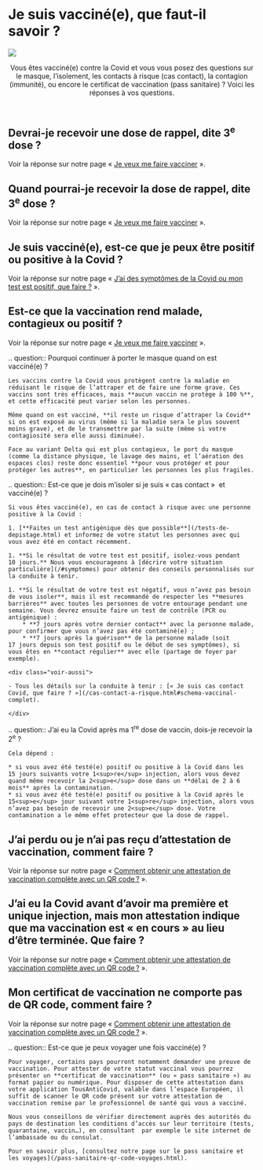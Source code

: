 # Je suis vacciné(e), que faut-il savoir ?

<img src="illustrations/vaccins.svg">

<header>
    <p class="big">Vous êtes vacciné(e) contre la Covid et vous vous posez des questions sur le masque, l’isolement, les contacts à risque (cas contact), la contagion (immunité), ou encore le certificat de vaccination (pass sanitaire) ? Voici les réponses à vos questions.</p>
</header>


## Devrai-je recevoir une dose de rappel, dite 3<sup>e</sup> dose ?

Voir la réponse sur notre page « [Je veux me faire vacciner](/je-veux-me-faire-vacciner.html#suis-je-concerne-par-la-dose-de-rappel-dite-3-e-dose) ».


## Quand pourrai-je recevoir la dose de rappel, dite 3<sup>e</sup> dose ?

Voir la réponse sur notre page « [Je veux me faire vacciner](/je-veux-me-faire-vacciner.html#quand-pourrai-je-recevoir-la-dose-de-rappel-dite-3-e-dose) ».


## Je suis vacciné(e), est-ce que je peux être positif ou positive à la Covid ?

Voir la réponse sur notre page « [J’ai des symptômes de la Covid ou mon test est positif, que faire ?](/j-ai-des-symptomes-covid.html#je-suis-vaccine-e-est-ce-que-je-peux-etre-positif-ou-positive-a-la-covid) ».


## Est-ce que la vaccination rend malade, contagieux ou positif ?

Voir la réponse sur notre page « [Je veux me faire vacciner](/je-veux-me-faire-vacciner.html#est-ce-que-la-vaccination-rend-malade-contagieux-ou-positif) ».


<div itemscope itemtype="https://schema.org/FAQPage">

.. question:: Pourquoi continuer à porter le masque quand on est vacciné(e) ?

    Les vaccins contre la Covid vous protègent contre la maladie en réduisant le risque de l’attraper et de faire une forme grave. Ces vaccins sont très efficaces, mais **aucun vaccin ne protège à 100 %**, et cette efficacité peut varier selon les personnes.

    Même quand on est vacciné, **il reste un risque d’attraper la Covid** si on est exposé au virus (même si la maladie sera le plus souvent moins grave), et de le transmettre par la suite (même si votre contagiosité sera elle aussi diminuée).

    Face au variant Delta qui est plus contagieux, le port du masque (comme la distance physique, le lavage des mains, et l’aération des espaces clos) reste donc essentiel **pour vous protéger et pour protéger les autres**, en particulier les personnes les plus fragiles.


.. question:: Est-ce que je dois m’isoler si je suis « cas contact »  et vacciné(e) ?

    Si vous êtes vacciné(e), en cas de contact à risque avec une personne positive à la Covid :

    1. [**Faites un test antigénique dès que possible**](/tests-de-depistage.html) et informez de votre statut les personnes avec qui vous avez été en contact récemment.

    1. **Si le résultat de votre test est positif, isolez-vous pendant 10 jours.** Nous vous encourageons à [décrire votre situation particulière](/#symptomes) pour obtenir des conseils personnalisés sur la conduite à tenir.

    1. **Si le résultat de votre test est négatif, vous n’avez pas besoin de vous isoler**, mais il est recommandé de respecter les **mesures barrières** avec toutes les personnes de votre entourage pendant une semaine. Vous devrez ensuite faire un test de contrôle (PCR ou antigénique) :
        * **7 jours après votre dernier contact** avec la personne malade, pour confirmer que vous n’avez pas été contaminé(e) ;
        * **7 jours après la guérison** de la personne malade (soit 17 jours depuis son test positif ou le début de ses symptômes), si vous êtes en **contact régulier** avec elle (partage de foyer par exemple).

    <div class="voir-aussi">

    - Tous les détails sur la conduite à tenir : [« Je suis cas contact Covid, que faire ? »](/cas-contact-a-risque.html#schema-vaccinal-complet).

    </div>


.. question:: J’ai eu la Covid après ma 1<sup>re</sup> dose de vaccin, dois-je recevoir la 2<sup>e</sup> ?

    Cela dépend :

    * si vous avez été testé(e) positif ou positive à la Covid dans les 15 jours suivants votre 1<sup>re</sup> injection, alors vous devez quand même recevoir la 2<sup>e</sup> dose dans un **délai de 2 à 6 mois** après la contamination.
    * si vous avez été testé(e) positif ou positive à la Covid après le 15<sup>e</sup> jour suivant votre 1<sup>re</sup> injection, alors vous n’avez pas besoin de recevoir une 2<sup>e</sup> dose. Votre contamination a le même effet protecteur que la dose de rappel.


## J’ai perdu ou je n’ai pas reçu d’attestation de vaccination, comment faire ?
    
Voir la réponse sur notre page « [Comment obtenir une attestation de vaccination complète avec un QR code ?](/pass-sanitaire-qr-code-voyages.html#comment-obtenir-une-attestation-de-vaccination-complete-avec-un-qr-code) ».

## J’ai eu la Covid avant d’avoir ma première et unique injection, mais mon attestation indique que ma vaccination est « en cours » au lieu d’être terminée. Que faire ?

Voir la réponse sur notre page « [Comment obtenir une attestation de vaccination complète avec un QR code ?](/pass-sanitaire-qr-code-voyages.html#comment-obtenir-une-attestation-de-vaccination-complete-avec-un-qr-code) ».

## Mon certificat de vaccination ne comporte pas de QR code, comment faire ?
    
Voir la réponse sur notre page « [Comment obtenir une attestation de vaccination complète avec un QR code ?](/pass-sanitaire-qr-code-voyages.html#comment-obtenir-une-attestation-de-vaccination-complete-avec-un-qr-code) ».


.. question:: Est-ce que je peux voyager une fois vacciné(e) ?

    Pour voyager, certains pays pourront notamment demander une preuve de vaccination. Pour attester de votre statut vaccinal vous pourrez présenter un **certificat de vaccination** (ou « pass sanitaire ») au format papier ou numérique. Pour disposer de cette attestation dans votre application TousAntiCovid, valable dans l’espace Européen, il suffit de scanner le QR code présent sur votre attestation de vaccination remise par le professionnel de santé qui vous a vacciné.

    Nous vous conseillons de vérifier directement auprès des autorités du pays de destination les conditions d’accès sur leur territoire (tests, quarantaine, vaccin…), en consultant  par exemple le site internet de l’ambassade ou du consulat.

    Pour en savoir plus, [consultez notre page sur le pass sanitaire et les voyages](/pass-sanitaire-qr-code-voyages.html).

</div>
